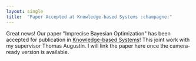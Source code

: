 ```yaml
---
layout: single
title:  "Paper Accepted at Knowledge-based Systems :champagne:"
---
```




Great news! Our paper "Imprecise Bayesian Optimization" has been accepted for publication in [Knowledge-based Systems](https://www.sciencedirect.com/journal/knowledge-based-systems)! This joint work with my supervisor Thomas Augustin. I will link the paper here once the camera-ready version is available.